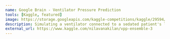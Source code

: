 ```yaml
---
name: Google Brain - Ventilator Pressure Prediction
tools: [Kaggle, featured]
image: https://storage.googleapis.com/kaggle-competitions/kaggle/29594/logos/thumb76_76.png?t=2021-07-29-12-46-57
description: Simulating a ventilator connected to a sedated patient's lung.
external_url: https://www.kaggle.com/nilavanakilan/vpp-ensemble-3
---
```

